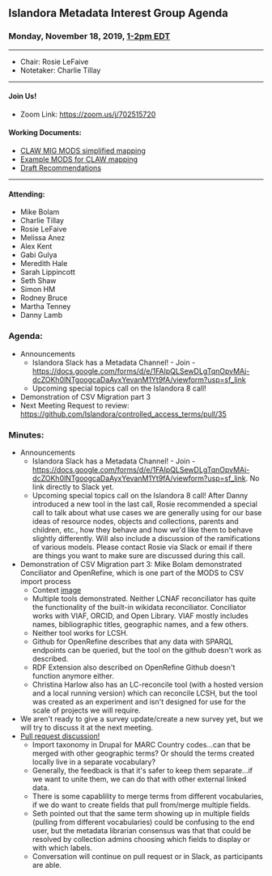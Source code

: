 ## Islandora Metadata Interest Group Agenda
### Monday, November 18, 2019, [1-2pm EDT](http://www.thetimezoneconverter.com/?t=1%20pm&tz=Toronto&)

---
* Chair: Rosie LeFaive
* Notetaker: Charlie Tillay
---

#### Join Us!
* Zoom Link: https://zoom.us/j/702515720

#### Working Documents:
* [CLAW MIG MODS simplified mapping](https://docs.google.com/spreadsheets/d/18u2qFJ014IIxlVpM3JXfDEFccwBZcoFsjbBGpvL0jJI/edit#gid=0)
* [Example MODS for CLAW mapping](https://docs.google.com/spreadsheets/d/1C2Xie7HUDSgRT5v4ldoJvlNdoXz2GHAPvL3PE3TOKW8/edit#gid=1829081124)
* [Draft Recommendations](https://docs.google.com/document/d/15qSO9YcALtYSqd6CUuGx0t8FwUJ5pPwVPz0PA5rU898/edit#heading=h.f9r6knw0rjvu)
---

#### Attending:
* Mike Bolam
* Charlie Tillay
* Rosie LeFaive
* Melissa Anez
* Alex Kent
* Gabi Gulya
* Meredith Hale
* Sarah Lippincott
* Seth Shaw
* Simon HM
* Rodney Bruce
* Martha Tenney
* Danny Lamb

### Agenda:
* Announcements
  * Islandora Slack has a Metadata Channel! - Join - https://docs.google.com/forms/d/e/1FAIpQLSewDLgTqnOpvMAj-dcZOKh0lNTgoogcaDaAyxYevanM1Yt9fA/viewform?usp=sf_link
  * Upcoming special topics call on the Islandora 8 call! 
* Demonstration of CSV Migration part 3
* Next Meeting Request to review: https://github.com/Islandora/controlled_access_terms/pull/35

### Minutes:
* Announcements
  * Islandora Slack has a Metadata Channel! - Join - https://docs.google.com/forms/d/e/1FAIpQLSewDLgTqnOpvMAj-dcZOKh0lNTgoogcaDaAyxYevanM1Yt9fA/viewform?usp=sf_link. No link directly to Slack yet.
  * Upcoming special topics call on the Islandora 8 call! After Danny introduced a new tool in the last call, Rosie recommended a special call to talk about what use cases we are generally using for our base ideas of resource nodes, objects and collections, parents and children, etc., how they behave and how we'd like them to behave slightly differently. Will also include a discussion of the ramifications of various models. Please contact Rosie via Slack or email if there are things you want to make sure are discussed during this call.
* Demonstration of CSV Migration part 3: Mike Bolam demonstrated Conciliator and OpenRefine, which is one part of the MODS to CSV import process
  * Context [image](https://drive.google.com/file/d/1CS_T4LCIuu5Mx5iciXm4jEbEYa5HRlXv/view)
  * Multiple tools demonstrated. Neither LCNAF reconciliator has quite the functionality of the built-in wikidata reconciliator. Conciliator works with VIAF, ORCID, and Open Library. VIAF mostly includes names, bibliographic titles, geographic names, and a few others.
  * Neither tool works for LCSH.
  * Github for OpenRefine describes that any data with SPARQL endpoints can be queried, but the tool on the github doesn't work as described.
  * RDF Extension also described on OpenRefine Github doesn't function anymore either.
  * Christina Harlow also has an LC-reconcile tool (with a hosted version and a local running version) which can reconcile LCSH, but the tool was created as an experiment and isn't designed for use for the scale of projects we will require.
* We aren't ready to give a survey update/create a new survey yet, but we will try to discuss it at the next meeting.
* [Pull request discussion!](https://github.com/Islandora/controlled_access_terms/pull/35)
  * Import taxonomy in Drupal for MARC Country codes...can that be merged with other geographic terms? Or should the terms created locally live in a separate vocabulary?
  * Generally, the feedback is that it's safer to keep them separate...if we want to unite them, we can do that with other external linked data.
  * There is some capablility to merge terms from different vocabularies, if we do want to create fields that pull from/merge multiple fields.
  * Seth pointed out that the same term showing up in multiple fields (pulling from different vocabularies) could be confusing to the end user, but the metadata librarian consensus was that that could be resolved by collection admins choosing which fields to display or with which labels.
  * Conversation will continue on pull request or in Slack, as participants are able.
  



